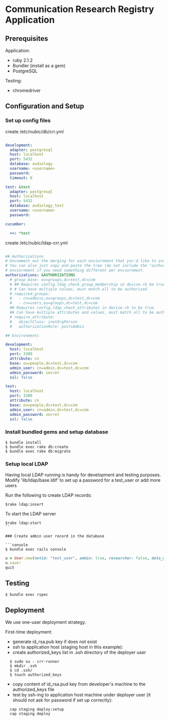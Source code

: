 # Communication Research Registry Application

## Prerequisites

Application:
* ruby 2.1.2
* Bundler (install as a gem)
* PostgreSQL

Testing:
* chromedriver

## Configuration and Setup
### Set up config files
create /etc/nubic/db/crr.yml

```yaml

development:
  adapter: postgresql
  host: localhost
  port: 5432
  database: audiology
  username: <username>
  password:
  timeout: 0

test: &test
  adapter: postgresql
  host: localhost
  port: 5432
  database: audiology_test
  username: <username>
  password:

cucumber:

  <<: *test
```

create /etc/nubic/ldap-crr.yml

```yaml

## Authorizations
# Uncomment out the merging for each enviornment that you'd like to include.
# You can also just copy and paste the tree (do not include the "authorizations") to each
# enviornment if you need something different per enviornment.
authorizations: &AUTHORIZATIONS
  # group_base: ou=groups,dc=test,dc=com
  # ## Requires config.ldap_check_group_membership in devise.rb be true
  # # Can have multiple values, must match all to be authorized
  # required_groups:
  #   - cn=admins,ou=groups,dc=test,dc=com
  #   - cn=users,ou=groups,dc=test,dc=com
  ## Requires config.ldap_check_attributes in devise.rb to be true
  ## Can have multiple attributes and values, must match all to be authorized
  # require_attribute:
  #   objectClass: inetOrgPerson
  #   authorizationRole: postsAdmin

## Environments

development:
  host: localhost
  port: 3389
  attribute: cn
  base: ou=people,dc=test,dc=com
  admin_user: cn=admin,dc=test,dc=com
  admin_password: secret
  ssl: false

test:
  host: localhost
  port: 3389
  attribute: cn
  base: ou=people,dc=test,dc=com
  admin_user: cn=admin,dc=test,dc=com
  admin_password: secret
  ssl: false
```

### Install bundled gems and setup database

```console
$ bundle install
$ bundle exec rake db:create
$ bundle exec rake db:migrate
```

### Setup local LDAP

Having local LDAP running is handy for development and testing purposes. Modify 'lib/ldap/base.ldif' to set up a password for a test_user or add more users


Run the following to create LDAP records:
```console
$rake ldap:insert
```

To start the LDAP server
```console
$rake ldap:start
``

### Create admin user record in the database

```console
$ bundle exec rails console
```
```ruby
u = User.new(netid: "test_user", admin: true, researcher: false, data_manager: false, first_name: "Test", last_name: “User”)
u.save!
quit
```

## Testing
```console
$ bundle exec rspec
```

## Deployment
We use one-user deployment strategy.

  First-time deployment:
  - generate id_rsa.pub key if does not exist
  - ssh to application host (staging host in this example):
  - create authorized_keys list in .ssh directory of the deployer user
```console
  $ sudo su - crr-runner
  $ mkdir .ssh
  $ cd .ssh/
  $ touch authorized_keys
```
  - copy content of id_rsa.pud key from developer's machine to the authorized_keys file
  - test by ssh-ing to application host machine under deployer user (it should not ask for password if set up correctly):
```console
  cap staging deploy:setup
  cap staging deploy

